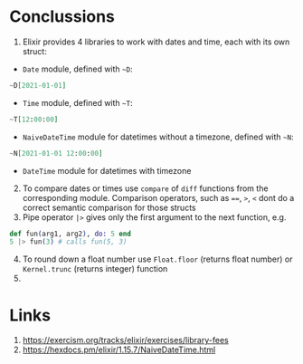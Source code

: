 # Conclussions
1. Elixir provides 4 libraries to work with dates and time, each with its own struct:
- `Date` module, defined with `~D`:
```elixir
~D[2021-01-01]
```
- `Time` module, defined with `~T`:
```elixir
~T[12:00:00]
```
- `NaiveDateTime` module for datetimes without a timezone, defined with `~N`:
```elixir
~N[2021-01-01 12:00:00]
```
- `DateTime` module for datetimes with timezone
2. To compare dates or times use `compare` of `diff` functions from the corresponding module. Comparison operators, such as `==`, `>`, `<` dont do a correct semantic comparison for those structs
3. Pipe operator `|>` gives only the first argument to the next function, e.g.
```elixir
def fun(arg1, arg2), do: 5 end
5 |> fun(3) # calls fun(5, 3)
```
4. To round down a float number use `Float.floor` (returns float number) or `Kernel.trunc` (returns integer) function
5. 

# Links
1. https://exercism.org/tracks/elixir/exercises/library-fees
2. https://hexdocs.pm/elixir/1.15.7/NaiveDateTime.html





